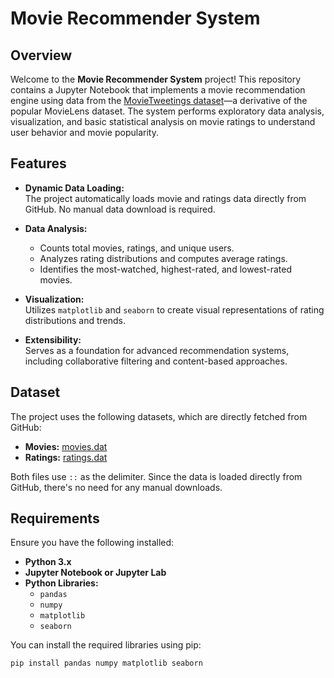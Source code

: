 # Movie Recommender System

## Overview

Welcome to the **Movie Recommender System** project! This repository contains a Jupyter Notebook that implements a movie recommendation engine using data from the [MovieTweetings dataset](https://raw.githubusercontent.com/sidooms/MovieTweetings/master/latest/movies.dat)—a derivative of the popular MovieLens dataset. The system performs exploratory data analysis, visualization, and basic statistical analysis on movie ratings to understand user behavior and movie popularity.

## Features

- **Dynamic Data Loading:**  
  The project automatically loads movie and ratings data directly from GitHub. No manual data download is required.
  
- **Data Analysis:**  
  - Counts total movies, ratings, and unique users.
  - Analyzes rating distributions and computes average ratings.
  - Identifies the most-watched, highest-rated, and lowest-rated movies.
  
- **Visualization:**  
  Utilizes `matplotlib` and `seaborn` to create visual representations of rating distributions and trends.
  
- **Extensibility:**  
  Serves as a foundation for advanced recommendation systems, including collaborative filtering and content-based approaches.

## Dataset

The project uses the following datasets, which are directly fetched from GitHub:

- **Movies:** [movies.dat](https://raw.githubusercontent.com/sidooms/MovieTweetings/master/latest/movies.dat)
- **Ratings:** [ratings.dat](https://raw.githubusercontent.com/sidooms/MovieTweetings/master/latest/ratings.dat)

Both files use `::` as the delimiter. Since the data is loaded directly from GitHub, there's no need for any manual downloads.

## Requirements

Ensure you have the following installed:

- **Python 3.x**
- **Jupyter Notebook or Jupyter Lab**
- **Python Libraries:**
  - `pandas`
  - `numpy`
  - `matplotlib`
  - `seaborn`

You can install the required libraries using pip:

```bash
pip install pandas numpy matplotlib seaborn
